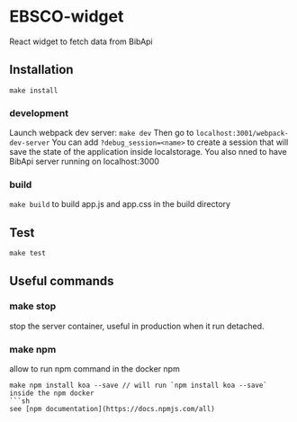 # EBSCO-widget

React widget to fetch data from BibApi

## Installation
`make install`

### development
Launch webpack dev server: `make dev`
Then go to `localhost:3001/webpack-dev-server`
You can add `?debug_session=<name>` to create a session that will save the state
of the application inside localstorage.
You also nned to have BibApi server running on localhost:3000

### build
`make build` to build app.js and app.css in the build directory

## Test
`make test`

## Useful commands

### make stop
stop the server container, useful in production when it run detached.

### make npm
allow to run npm command in the docker npm
```
make npm install koa --save // will run `npm install koa --save` inside the npm docker
```sh
see [npm documentation](https://docs.npmjs.com/all)
